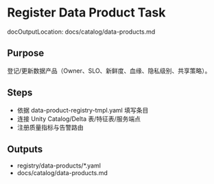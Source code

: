 # Register Data Product Task

docOutputLocation: docs/catalog/data-products.md

## Purpose

登记/更新数据产品（Owner、SLO、新鲜度、血缘、隐私级别、共享策略）。

## Steps

- 依据 data-product-registry-tmpl.yaml 填写条目
- 连接 Unity Catalog/Delta 表/特征表/服务端点
- 注册质量指标与告警路由

## Outputs

- registry/data-products/\*.yaml
- docs/catalog/data-products.md
